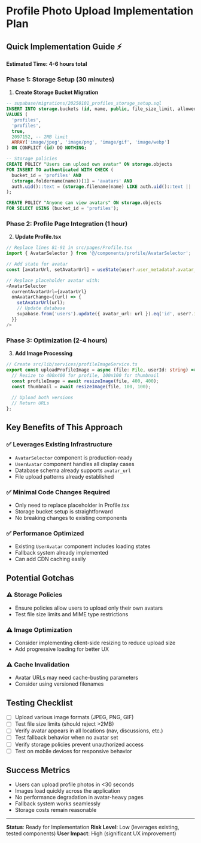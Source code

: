# Profile Photo Upload Implementation Plan

## **Quick Implementation Guide** ⚡

**Estimated Time: 4-6 hours total**

### **Phase 1: Storage Setup (30 minutes)**

1. **Create Storage Bucket Migration**
```sql
-- supabase/migrations/20250101_profiles_storage_setup.sql
INSERT INTO storage.buckets (id, name, public, file_size_limit, allowed_mime_types)
VALUES (
  'profiles',
  'profiles', 
  true,
  2097152, -- 2MB limit
  ARRAY['image/jpeg', 'image/png', 'image/gif', 'image/webp']
) ON CONFLICT (id) DO NOTHING;

-- Storage policies
CREATE POLICY "Users can upload own avatar" ON storage.objects
FOR INSERT TO authenticated WITH CHECK (
  bucket_id = 'profiles' AND 
  (storage.foldername(name))[1] = 'avatars' AND
  auth.uid()::text = (storage.filename(name) LIKE auth.uid()::text || '-%')
);

CREATE POLICY "Anyone can view avatars" ON storage.objects
FOR SELECT USING (bucket_id = 'profiles');
```

### **Phase 2: Profile Page Integration (1 hour)**

2. **Update Profile.tsx**
```typescript
// Replace lines 81-91 in src/pages/Profile.tsx
import { AvatarSelector } from '@/components/profile/AvatarSelector';

// Add state for avatar
const [avatarUrl, setAvatarUrl] = useState(user?.user_metadata?.avatar_url || '');

// Replace placeholder avatar with:
<AvatarSelector 
  currentAvatarUrl={avatarUrl}
  onAvatarChange={(url) => {
    setAvatarUrl(url);
    // Update database
    supabase.from('users').update({ avatar_url: url }).eq('id', user?.id);
  }}
/>
```

### **Phase 3: Optimization (2-4 hours)**

3. **Add Image Processing**
```typescript
// Create src/lib/services/profileImageService.ts
export const uploadProfileImage = async (file: File, userId: string) => {
  // Resize to 400x400 for profile, 100x100 for thumbnail
  const profileImage = await resizeImage(file, 400, 400);
  const thumbnail = await resizeImage(file, 100, 100);
  
  // Upload both versions
  // Return URLs
};
```

## **Key Benefits of This Approach**

### **✅ Leverages Existing Infrastructure**
- `AvatarSelector` component is production-ready
- `UserAvatar` component handles all display cases
- Database schema already supports `avatar_url`
- File upload patterns already established

### **✅ Minimal Code Changes Required**
- Only need to replace placeholder in Profile.tsx
- Storage bucket setup is straightforward
- No breaking changes to existing components

### **✅ Performance Optimized**
- Existing `UserAvatar` component includes loading states
- Fallback system already implemented
- Can add CDN caching easily

## **Potential Gotchas**

### **⚠️ Storage Policies**
- Ensure policies allow users to upload only their own avatars
- Test file size limits and MIME type restrictions

### **⚠️ Image Optimization**
- Consider implementing client-side resizing to reduce upload size
- Add progressive loading for better UX

### **⚠️ Cache Invalidation**
- Avatar URLs may need cache-busting parameters
- Consider using versioned filenames

## **Testing Checklist**

- [ ] Upload various image formats (JPEG, PNG, GIF)
- [ ] Test file size limits (should reject >2MB)
- [ ] Verify avatar appears in all locations (nav, discussions, etc.)
- [ ] Test fallback behavior when no avatar set
- [ ] Verify storage policies prevent unauthorized access
- [ ] Test on mobile devices for responsive behavior

## **Success Metrics**

- Users can upload profile photos in <30 seconds
- Images load quickly across the application
- No performance degradation in avatar-heavy pages
- Fallback system works seamlessly
- Storage costs remain reasonable

---

**Status**: Ready for Implementation
**Risk Level**: Low (leverages existing, tested components)
**User Impact**: High (significant UX improvement)
